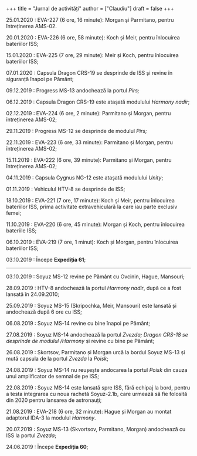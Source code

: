 +++
title = "Jurnal de activități"
author = ["Claudiu"]
draft = false
+++

25.01.2020
: EVA-227 (6 ore, 16 minute): Morgan și Parmitano, pentru întreținerea AMS-02.

20.01.2020
: EVA-226 (6 ore, 58 minute): Koch și Meir, pentru înlocuirea bateriilor ISS;

15.01.2020
: EVA-225 (7 ore, 29 minute): Meir și Koch, pentru înlocuirea bateriilor ISS;

07.01.2020
: Capsula Dragon CRS-19 se desprinde de ISS și revine în siguranță înapoi pe Pământ;

09.12.2019
: Progress MS-13 andochează la portul _Pirs;_

06.12.2019
: Capsula Dragon CRS-19 este atașată modulului _Harmony nadir_;

02.12.2019
: EVA-224 (6 ore, 2 minute): Parmitano și Morgan, pentru întreținerea AMS-02;

29.11.2019
: Progress MS-12 se desprinde de modulul _Pirs;_

22.11.2019
: EVA-223 (6 ore, 33 minute): Parmitano și Morgan, pentru întreținerea AMS-02;

15.11.2019
: EVA-222 (6 ore, 39 minute): Parmitano și Morgan, pentru întreținerea AMS-02;

04.11.2019
: Capsula Cygnus NG-12 este atașată modulului _Unity_;

01.11.2019
: Vehiculul HTV-8 se desprinde de ISS;

18.10.2019
: EVA-221 (7 ore, 17 minute): Koch și Meir, pentru înlocuirea bateriilor ISS, prima activitate extravehiculară la care iau parte exclusiv femei;

11.10.2019
: EVA-220 (6 ore, 45 minute): Morgan și Koch, pentru înlocuirea bateriile ISS;

06.10.2019
: EVA-219 (7 ore, 1 minut): Koch și Morgan, pentru înlocuirea bateriilor ISS;

03.10.2019
: Începe **Expediția 61**;

---

03.10.2019
: Soyuz MS-12 revine pe Pământ cu Ovcinin, Hague, Mansouri;

28.09.2019
: HTV-8 andochează la portul _Harmony nadir_, după ce a fost lansată în 24.09.2010;

25.09.2019
: Soyuz MS-15 (Skripochka, Meir, Mansouri)  este lansată și andochează după 6 ore cu ISS;

06.08.2019
: Soyuz MS-14 revine cu bine înapoi pe Pământ;

27.08.2019
: Soyuz MS-14 andochează la portul _Zvezda; Dragon CRS-18 se desprinde de modulul /Harmony_ și revine cu bine pe Pământ;

26.08.2019
: Skortsov, Parmitano și Morgan urcă la bordul Soyuz MS-13 și mută capsula de la portul _Zvezda_ la _Poisk_;

24.08.2019
: Soyuz MS-14 nu reușește andocarea la portul _Poisk_ din cauza unui amplificator de semnal de pe ISS;

22.08.2019
: Soyuz MS-14 este lansată spre ISS, fără echipaj la bord, pentru a testa integrarea cu noua rachetă Soyuz-2.1b, care urmează să fie folosită din 2020 pentru lansarea de astronauți;

21.08.2019
: EVA-218 (6 ore, 32 minute): Hague și Morgan au montat adaptorul IDA-3 la modulul _Harmony_.

20.07.2019
: Soyuz MS-13 (Skvortsov, Parmitano, Morgan) andochează cu ISS la portul _Zvezda_;

24.06.2019
: Începe **Expediția 60**;